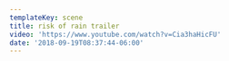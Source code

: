 ```yaml
---
templateKey: scene
title: risk of rain trailer
video: 'https://www.youtube.com/watch?v=Cia3haHicFU'
date: '2018-09-19T08:37:44-06:00'
---
```


